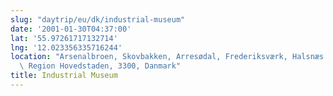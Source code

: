 ```yaml
---
slug: "daytrip/eu/dk/industrial-museum"
date: '2001-01-30T04:37:00'
lat: '55.97261717132714'
lng: '12.023356335716244'
location: "Arsenalbroen, Skovbakken, Arresødal, Frederiksværk, Halsnæs Kommune,\
  \ Region Hovedstaden, 3300, Danmark"
title: Industrial Museum
---
```



